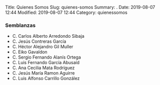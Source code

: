 Title: Quienes Somos
Slug: quienes-somos
Summary: .
Date: 2019-08-07 12:44
Modified: 2019-08-07 12:44
Category: quienessomos


### Semblanzas

* C. Carlos Alberto Arredondo Sibaja
* C. Jesús Contreras García
* C. Héctor Alejandro Gil Muller
* C. Eiko Gavaldon
* C. Sergio Fernando Alanís Ortega
* C. Luis Fernando García Abusaíd
* C. Ana Cecilia Mata Rodríguez
* C. Jesús María Ramon Aguirre
* C. Luis Alfonso Carrillo González
